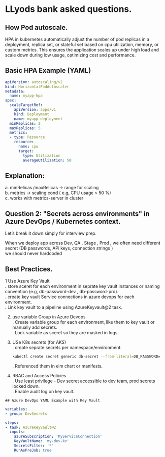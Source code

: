 # LLyods bank asked questions.

##  How Pod autoscale.

HPA in kubernetes automatically adjust the number of pod replicas in a deployment, replica set, or stateful set based on cpu utilization, memory, or custom metrics.
This ensures the application scales up under high load and scale down during low usage, optimizing cost and performance.

## Basic HPA Example (YAML)
```yml
apiVersion: autoscaling/v2
kind: HorizontalPodAutoscaler
metadata:
  name: myapp-hpa
spec:
  scaleTargetRef:
    apiVersion: apps/v1
    kind: Deployment
    name: myapp-deployment
  minReplicas: 2
  maxReplicas: 5
  metrics:
  - type: Resource
    resource:
      name: cpu
      target:
        type: Utilization
        averageUtilization: 50
```

## Explanation:
a. minRelicas /maxRelicas -> range for scaling  
b. metrics -> scaling cond ( e.g, CPU usage > 50 %)  
c. works with metrics-server in cluster  

## Question 2: "Secrets across environments" in Azure DevOps / Kubernetes context.
Let’s break it down simply for interview prep.  

When we deploy app across Dev, QA , Stage , Prod , we often need different secret (DB passwords, API keys, connection strings )  
we should never hardcoded  

## Best Practices.

1 Use Azure Key Vault  
 . store sceret for each environment in seprate key vault instances or naming convention (e.g, db-password-dev , db-password-prd).  
 . create key vault Service connections in azure devops for each environment.  
 . Link key vault to a pipeline using AzureKeyvault@2 task.  
 
 2. use variable Group in Azure Devops   
  . Create variable group for each environment, like them to key vault or manually add secrets.  
  . Lock variable as sceret so they are masked in logs.  

 3. USe K8s secrets (for AKS)  
    . create seprate secrets per namespace/environment:  
    ``` bash
    kubectl create secret generic db-secret --from-literal=DB_PASSWORD=pass123 -n dev
    ```  
    . Referenced them in elm chart or manifests.  
  4. RBAC and Access Policies  
    . Use least privilege - Dev secret accessible to dev team, prod secrets locked down.  
    . Enable audit log on key vault.  

    ## Azure DevOps YAML Example with Key Vault  
```yaml
variables:
- group: DevSecrets

steps:
- task: AzureKeyVault@2
  inputs:
    azureSubscription: 'MyServiceConnection'
    KeyVaultName: 'my-dev-kv'
    SecretsFilter: '*'
    RunAsPreJob: true
```



